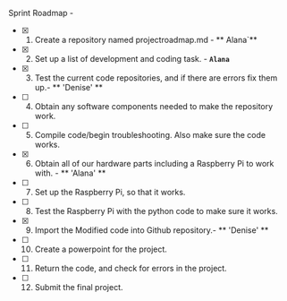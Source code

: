 Sprint Roadmap - 

- [x] 1. Create a repository named projectroadmap.md - ** Alana`**
- [x] 2. Set up a list of development and coding task. - **`Alana`**
- [x] 3. Test the current code repositories, and if there are errors fix them up.- ** 'Denise' ** 
- [ ] 4. Obtain any software components needed to make the repository work. 
- [ ] 5. Compile code/begin troubleshooting. Also make sure the code works. 
- [x] 6. Obtain all of our hardware parts including a Raspberry Pi to work with. - ** 'Alana' **
- [ ] 7. Set up the Raspberry Pi, so that it works.
- [ ] 8. Test the Raspberry Pi with the python code to make sure it works. 
- [x] 9. Import the Modified code into Github repository.- ** 'Denise' **
- [ ] 10. Create a powerpoint for the project. 
- [ ] 11. Return the code, and check for errors in the project. 
- [ ] 12. Submit the final project. 

